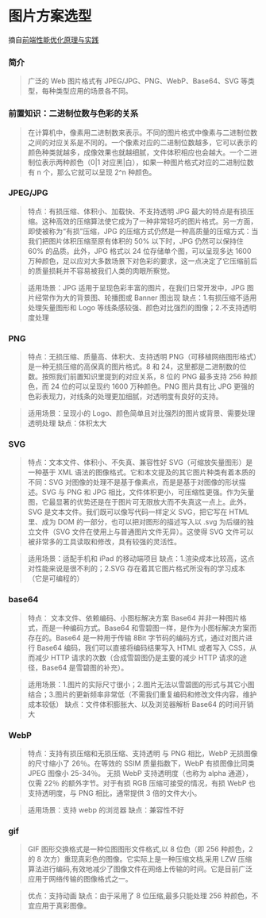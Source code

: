 # 图片方案选型

摘自[前端性能优化原理与实践](https://juejin.im/book/5b936540f265da0a9624b04b/section/5b98ceb46fb9a05d3154f6bd)

### 简介

> 广泛的 Web 图片格式有 JPEG/JPG、PNG、WebP、Base64、SVG 等类型，每种类型应用的场景各不同。

### 前置知识：二进制位数与色彩的关系

> 在计算机中，像素用二进制数来表示。不同的图片格式中像素与二进制位数之间的对应关系是不同的。一个像素对应的二进制位数越多，它可以表示的颜色种类就越多，成像效果也就越细腻，文件体积相应也会越大。一个二进制位表示两种颜色（0|1 对应黑|白），如果一种图片格式对应的二进制位数有 n 个，那么它就可以呈现 2^n 种颜色。

### JPEG/JPG

> 特点：有损压缩、体积小、加载快、不支持透明
> JPG 最大的特点是有损压缩。这种高效的压缩算法使它成为了一种非常轻巧的图片格式。另一方面，即使被称为“有损”压缩，JPG 的压缩方式仍然是一种高质量的压缩方式：当我们把图片体积压缩至原有体积的 50% 以下时，JPG 仍然可以保持住 60% 的品质。此外，JPG 格式以 24 位存储单个图，可以呈现多达 1600 万种颜色，足以应对大多数场景下对色彩的要求，这一点决定了它压缩前后的质量损耗并不容易被我们人类的肉眼所察觉。

> 适用场景：JPG 适用于呈现色彩丰富的图片，在我们日常开发中，JPG 图片经常作为大的背景图、轮播图或 Banner 图出现
> 缺点：1.有损压缩不适用处理矢量图形和 Logo 等线条感较强、颜色对比强烈的图像；2.不支持透明度处理

### PNG

> 特点：无损压缩、质量高、体积大、支持透明
> PNG（可移植网络图形格式）是一种无损压缩的高保真的图片格式。8 和 24，这里都是二进制数的位数。按照我们前置知识里提到的对应关系，8 位的 PNG 最多支持 256 种颜色，而 24 位的可以呈现约 1600 万种颜色。PNG 图片具有比 JPG 更强的色彩表现力，对线条的处理更加细腻，对透明度有良好的支持。

> 适用场景：呈现小的 Logo、颜色简单且对比强烈的图片或背景、需要处理透明处理
> 缺点：体积太大

### SVG

> 特点：文本文件、体积小、不失真、兼容性好
> SVG（可缩放矢量图形）是一种基于 XML 语法的图像格式。它和本文提及的其它图片种类有着本质的不同：SVG 对图像的处理不是基于像素点，而是是基于对图像的形状描述。SVG 与 PNG 和 JPG 相比，文件体积更小，可压缩性更强。作为矢量图，它最显著的优势还是在于图片可无限放大而不失真这一点上。此外，SVG 是文本文件。我们既可以像写代码一样定义 SVG，把它写在 HTML 里、成为 DOM 的一部分，也可以把对图形的描述写入以 .svg 为后缀的独立文件（SVG 文件在使用上与普通图片文件无异）。这使得 SVG 文件可以被非常多的工具读取和修改，具有较强的灵活性。

> 适用场景：适配手机和 iPad 的移动端项目
> 缺点：1.渲染成本比较高，这点对性能来说是很不利的；2.SVG 存在着其它图片格式所没有的学习成本（它是可编程的）

### base64

> 特点： 文本文件、依赖编码、小图标解决方案
> Base64 并非一种图片格式，而是一种编码方式。Base64 和雪碧图一样，是作为小图标解决方案而存在的。Base64 是一种用于传输 8Bit 字节码的编码方式，通过对图片进行 Base64 编码，我们可以直接将编码结果写入 HTML 或者写入 CSS，从而减少 HTTP 请求的次数（合成雪碧图仍是主要的减少 HTTP 请求的途径，Base64 是雪碧图的补充）。

> 适用场景：1.图片的实际尺寸很小；2.图片无法以雪碧图的形式与其它小图结合；3.图片的更新频率非常低（不需我们重复编码和修改文件内容，维护成本较低）
> 缺点：文件体积膨胀大、以及浏览器解析 Base64 的时间开销大

### WebP

> 特点：支持有损压缩和无损压缩、支持透明
> 与 PNG 相比，WebP 无损图像的尺寸缩小了 26％。在等效的 SSIM 质量指数下，WebP 有损图像比同类 JPEG 图像小 25-34％。 无损 WebP 支持透明度（也称为 alpha 通道），仅需 22％ 的额外字节。对于有损 RGB 压缩可接受的情况，有损 WebP 也支持透明度，与 PNG 相比，通常提供 3 倍的文件大小。

> 适用场景：支持 webp 的浏览器
> 缺点：兼容性不好

### gif

> GIF 图形交换格式是一种位图图形文件格式,以 8 位色（即 256 种颜色，2 的 8 次方）重现真彩色的图像。它实际上是一种压缩文档,采用 LZW 压缩算法进行编码,有效地减少了图像文件在网络上传输的时间。它是目前广泛应用于网络传输的图像格式之一。

> 优点：支持动画
> 缺点：由于采用了 8 位压缩,最多只能处理 256 种颜色，不宜应用于真彩图像。
